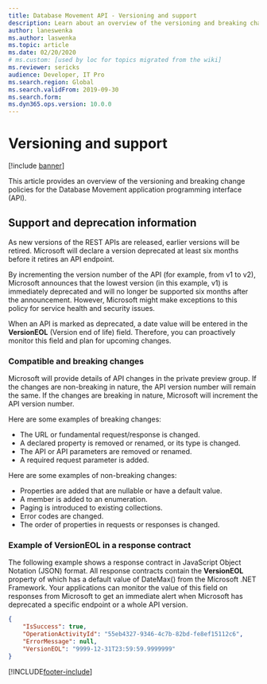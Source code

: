 ```yaml
---
title: Database Movement API - Versioning and support
description: Learn about an overview of the versioning and breaking change policies for the Database Movement application programming interface (API) about versioning and support.
author: laneswenka
ms.author: laswenka
ms.topic: article
ms.date: 02/20/2020 
# ms.custom: [used by loc for topics migrated from the wiki]
ms.reviewer: sericks
audience: Developer, IT Pro
ms.search.region: Global
ms.search.validFrom: 2019-09-30
ms.search.form:
ms.dyn365.ops.version: 10.0.0
---
```


# Versioning and support

[!include [banner](../../includes/banner.md)]

This article provides an overview of the versioning and breaking change policies for the Database Movement application programming interface (API).

## Support and deprecation information

As new versions of the REST APIs are released, earlier versions will be retired. Microsoft will declare a version deprecated at least six months before it retires an API endpoint.

By incrementing the version number of the API (for example, from v1 to v2), Microsoft announces that the lowest version (in this example, v1) is immediately deprecated and will no longer be supported six months after the announcement. However, Microsoft might make exceptions to this policy for service health and security issues.

When an API is marked as deprecated, a date value will be entered in the **VersionEOL** (Version end of life) field. Therefore, you can proactively monitor this field and plan for upcoming changes.

### Compatible and breaking changes

Microsoft will provide details of API changes in the private preview group. If the changes are non-breaking in nature, the API version number will remain the same. If the changes are breaking in nature, Microsoft will increment the API version number.

Here are some examples of breaking changes:

* The URL or fundamental request/response is changed.
* A declared property is removed or renamed, or its type is changed.
* The API or API parameters are removed or renamed.
* A required request parameter is added.

Here are some examples of non-breaking changes:

* Properties are added that are nullable or have a default value.
* A member is added to an enumeration.
* Paging is introduced to existing collections.
* Error codes are changed.
* The order of properties in requests or responses is changed.

### Example of VersionEOL in a response contract

The following example shows a response contract in JavaScript Object Notation (JSON) format. All response contracts contain the **VersionEOL** property of which has a default value of DateMax() from the Microsoft .NET Framework. Your applications can monitor the value of this field on responses from Microsoft to get an immediate alert when Microsoft has deprecated a specific endpoint or a whole API version.

```json
{
    "IsSuccess": true,
    "OperationActivityId": "55eb4327-9346-4c7b-82bd-fe8ef15112c6",
    "ErrorMessage": null,
    "VersionEOL": "9999-12-31T23:59:59.9999999"
}
```


[!INCLUDE[footer-include](../../../../includes/footer-banner.md)]